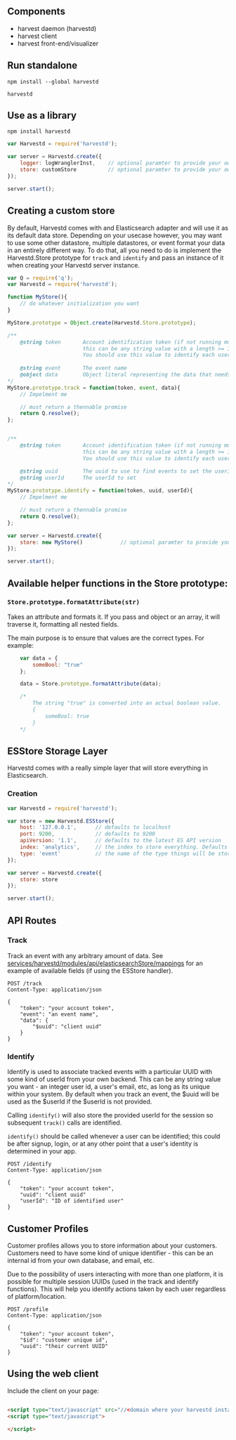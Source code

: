 ## Components

- harvest daemon (harvestd)
- harvest client
- harvest front-end/visualizer


## Run standalone

```
npm install --global harvestd

harvestd
```

## Use as a library

```
npm install harvestd
```

```javascript
var Harvestd = require('harvestd');

var server = Harvestd.create({
	logger: logWranglerInst, 	// optional paramter to provide your own logwrangler object
	store: customStore 			// optional paramter to provide your own store interface
});

server.start();

```

## Creating a custom store

By default, Harvestd comes with and Elasticsearch adapter and will use it as its default data store. 
Depending on your usecase however, you may want to use some other datastore, multiple datastores, or 
event format your data in an entirely different way. To do that, all you need to do is implement the 
Harvestd.Store prototype for ```track``` and ```identify``` and pass an instance of it when creating 
your Harvestd server instance.


```javascript
var Q = require('q');
var Harvestd = require('harvestd');

function MyStore(){
	// do whatever initialization you want
}

MyStore.prototype = Object.create(Harvestd.Store.prototype);

/**
	@string token		Account identification token (if not running multi-tenant, 
						this can be any string value with a length >= 1). Otherwise
						You should use this value to identify each user/account.
		
	@string event 		The event name
	@object data		Object literal representing the data that needs to be inserted
*/
MyStore.prototype.track = function(token, event, data){
	// Impelment me

	// must return a thennable promise
	return Q.resolve();
};


/**
	@string token		Account identification token (if not running multi-tenant, 
						this can be any string value with a length >= 1). Otherwise
						You should use this value to identify each user/account.

	@string uuid 		The uuid to use to find events to set the userId on
	@string userId		The userId to set
*/
MyStore.prototype.identify = function(token, uuid, userId){
	// Impelment me

	// must return a thennable promise
	return Q.resolve();
};

var server = Harvestd.create({
	store: new MyStore() 			// optional paramter to provide your own store interface
});

server.start();
```


## Available helper functions in the Store prototype:

### ```Store.prototype.formatAttribute(str)```

Takes an attribute and formats it. If you pass and object or an array, it will traverse it, formatting all nested fields.

The main purpose is to ensure that values are the correct types. For example:

```javascript
	var data = {
		someBool: "true"
	};

	data = Store.prototype.formatAttribute(data);

	/*
		The string "true" is converted into an actual boolean value. 
		{
			someBool: true
		}
	*/
```

## ESStore Storage Layer

Harvestd comes with a really simple layer that will store everything in Elasticsearch. 

### Creation
```javascript
var Harvestd = require('harvestd');

var store = new Harvestd.ESStore({
	host: '127.0.0.1', 		// defaults to localhost
	port: 9200, 			// defaults to 9200
	apiVersion: '1.1', 		// defaults to the latest ES API version
	index: 'analytics', 	// the index to store everything. Defaults to "analytics"
	type: 'event' 			// the name of the type things will be stored as. Defaults to "event"
});

var server = Harvestd.create({
	store: store
});

server.start();
```

## API Routes

### Track

Track an event with any arbitrary amount of data. See [services/harvestd/modules/api/elasticsearchStore/mappings](services/harvestd/modules/api/elasticsearchStore/mappings.js) for an example of available fields (if using the ESStore handler).

```
POST /track
Content-Type: application/json

{
	"token": "your account token",
	"event": "an event name",
	"data": {
		"$uuid": "client uuid"
	}
}
```


### Identify

Identify is used to associate tracked events with a particular UUID with some kind of userId from
your own backend. This can be any string value you want - an integer user id, a user's email, etc, as
long as its unique within your system. By default when you track an event, the $uuid will be used as the $userId
if the $userId is not provided.

Calling ```identify()``` will also store the provided userId for the session so subsequent ```track()``` calls 
are identified.

```identify()``` should be called whenever a user can be identified; this could be after signup, login, or at any other point that a user's identity is determined in your app.

```
POST /identify
Content-Type: application/json

{
	"token": "your account token",
	"uuid": "client uuid"
	"userId": "ID of identified user"
}
```

## Customer Profiles

Customer profiles allows you to store information about your customers. Customers need to have some kind of unique identifier - this can be an internal id from your own database, and email, etc.

Due to the possibility of users interacting with more than one platform, it is possible for multiple session UUIDs (used in the track and identify functions). This will help you identify actions taken by each user regardless of platform/location.

```
POST /profile
Content-Type: application/json

{
	"token": "your account token",
	"$id": "customer unique id",
	"uuid": "their current UUID"
}

```

## Using the web client

Include the client on your page:

```html

<script type="text/javascript" src="//<domain where your harvestd instance is>/js/client.js"></script>
<script type="text/javascript">
	
</script>
```

